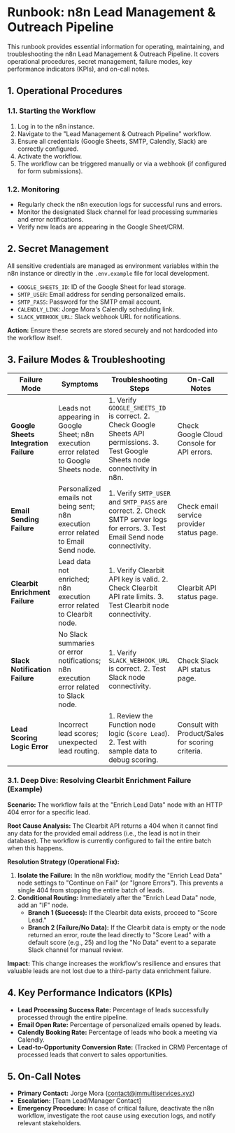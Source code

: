 # Runbook: n8n Lead Management & Outreach Pipeline

This runbook provides essential information for operating, maintaining, and troubleshooting the n8n Lead Management & Outreach Pipeline. It covers operational procedures, secret management, failure modes, key performance indicators (KPIs), and on-call notes.

## 1. Operational Procedures

### 1.1. Starting the Workflow
1.  Log in to the n8n instance.
2.  Navigate to the "Lead Management & Outreach Pipeline" workflow.
3.  Ensure all credentials (Google Sheets, SMTP, Calendly, Slack) are correctly configured.
4.  Activate the workflow.
5.  The workflow can be triggered manually or via a webhook (if configured for form submissions).

### 1.2. Monitoring
*   Regularly check the n8n execution logs for successful runs and errors.
*   Monitor the designated Slack channel for lead processing summaries and error notifications.
*   Verify new leads are appearing in the Google Sheet/CRM.

## 2. Secret Management

All sensitive credentials are managed as environment variables within the n8n instance or directly in the `.env.example` file for local development.

*   `GOOGLE_SHEETS_ID`: ID of the Google Sheet for lead storage.
*   `SMTP_USER`: Email address for sending personalized emails.
*   `SMTP_PASS`: Password for the SMTP email account.
*   `CALENDLY_LINK`: Jorge Mora's Calendly scheduling link.
*   `SLACK_WEBHOOK_URL`: Slack webhook URL for notifications.

**Action:** Ensure these secrets are stored securely and not hardcoded into the workflow itself.

## 3. Failure Modes & Troubleshooting

| Failure Mode | Symptoms | Troubleshooting Steps | On-Call Notes |
|---|---|---|---|
| **Google Sheets Integration Failure** | Leads not appearing in Google Sheet; n8n execution error related to Google Sheets node. | 1. Verify `GOOGLE_SHEETS_ID` is correct. 2. Check Google Sheets API permissions. 3. Test Google Sheets node connectivity in n8n. | Check Google Cloud Console for API errors. |
| **Email Sending Failure** | Personalized emails not being sent; n8n execution error related to Email Send node. | 1. Verify `SMTP_USER` and `SMTP_PASS` are correct. 2. Check SMTP server logs for errors. 3. Test Email Send node connectivity. | Check email service provider status page. |
| **Clearbit Enrichment Failure** | Lead data not enriched; n8n execution error related to Clearbit node. | 1. Verify Clearbit API key is valid. 2. Check Clearbit API rate limits. 3. Test Clearbit node connectivity. | Clearbit API status page. |
| **Slack Notification Failure** | No Slack summaries or error notifications; n8n execution error related to Slack node. | 1. Verify `SLACK_WEBHOOK_URL` is correct. 2. Test Slack node connectivity. | Check Slack API status page. |
| **Lead Scoring Logic Error** | Incorrect lead scores; unexpected lead routing. | 1. Review the Function node logic (`Score Lead`). 2. Test with sample data to debug scoring. | Consult with Product/Sales for scoring criteria. |

### 3.1. Deep Dive: Resolving Clearbit Enrichment Failure (Example)

**Scenario:** The workflow fails at the "Enrich Lead Data" node with an HTTP 404 error for a specific lead.

**Root Cause Analysis:**
The Clearbit API returns a 404 when it cannot find any data for the provided email address (i.e., the lead is not in their database). The workflow is currently configured to fail the entire batch when this happens.

**Resolution Strategy (Operational Fix):**
1.  **Isolate the Failure:** In the n8n workflow, modify the "Enrich Lead Data" node settings to "Continue on Fail" (or "Ignore Errors"). This prevents a single 404 from stopping the entire batch of leads.
2.  **Conditional Routing:** Immediately after the "Enrich Lead Data" node, add an "IF" node.
    *   **Branch 1 (Success):** If the Clearbit data exists, proceed to "Score Lead."
    *   **Branch 2 (Failure/No Data):** If the Clearbit data is empty or the node returned an error, route the lead directly to "Score Lead" with a default score (e.g., 25) and log the "No Data" event to a separate Slack channel for manual review.

**Impact:** This change increases the workflow's resilience and ensures that valuable leads are not lost due to a third-party data enrichment failure.

## 4. Key Performance Indicators (KPIs)

*   **Lead Processing Success Rate:** Percentage of leads successfully processed through the entire pipeline.
*   **Email Open Rate:** Percentage of personalized emails opened by leads.
*   **Calendly Booking Rate:** Percentage of leads who book a meeting via Calendly.
*   **Lead-to-Opportunity Conversion Rate:** (Tracked in CRM) Percentage of processed leads that convert to sales opportunities.

## 5. On-Call Notes

*   **Primary Contact:** Jorge Mora (contact@jmmultiservices.xyz)
*   **Escalation:** [Team Lead/Manager Contact]
*   **Emergency Procedure:** In case of critical failure, deactivate the n8n workflow, investigate the root cause using execution logs, and notify relevant stakeholders.
